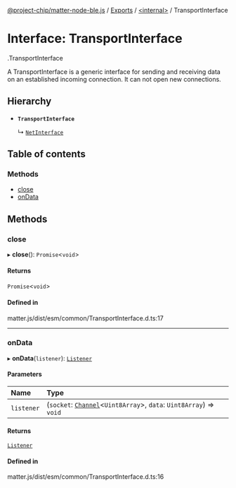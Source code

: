 [@project-chip/matter-node-ble.js](../README.md) / [Exports](../modules.md) / [<internal\>](../modules/internal_.md) / TransportInterface

# Interface: TransportInterface

[<internal>](../modules/internal_.md).TransportInterface

A TransportInterface is a generic interface for sending and receiving data on an established incoming connection.
It can not open new connections.

## Hierarchy

- **`TransportInterface`**

  ↳ [`NetInterface`](internal_.NetInterface.md)

## Table of contents

### Methods

- [close](internal_.TransportInterface.md#close)
- [onData](internal_.TransportInterface.md#ondata)

## Methods

### close

▸ **close**(): `Promise`<`void`\>

#### Returns

`Promise`<`void`\>

#### Defined in

matter.js/dist/esm/common/TransportInterface.d.ts:17

___

### onData

▸ **onData**(`listener`): [`Listener`](internal_.Listener.md)

#### Parameters

| Name | Type |
| :------ | :------ |
| `listener` | (`socket`: [`Channel`](internal_.Channel.md)<`Uint8Array`\>, `data`: `Uint8Array`) => `void` |

#### Returns

[`Listener`](internal_.Listener.md)

#### Defined in

matter.js/dist/esm/common/TransportInterface.d.ts:16
